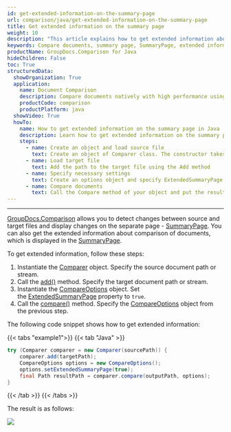 ```yaml
---
id: get-extended-information-on-the-summary-page
url: comparison/java/get-extended-information-on-the-summary-page
title: Get extended information on the summary page
weight: 10
description: "This article explains how to get extended information about comparison of documents on the summary page with GroupDocs.Comparison for Java."
keywords: Compare documents, summary page, SummaryPage, extended information, ExtendedSummaryPage
productName: GroupDocs.Comparison for Java
hideChildren: False
toc: True
structuredData:
  showOrganization: True
  application:
    name: Document Comparison
    description: Compare documents natively with high performance using Java language and GroupDocs.Comparison for Java
    productCode: comparison
    productPlatform: java
  showVideo: True
  howTo:
    name: How to get extended information on the summary page in Java
    description: Learn how to get extended information on the summary page in Java step by step
    steps:
      - name: Create an object and load source file
        text: Create an object of Comparer class. The constructor takes the source file path parameter. You may specify absolute or relative file path as per your requirements.
      - name: Load target file
        text: Add the path to the target file using the Add method
      - name: Specify necessary settings
        text: Create an options object and specify ExtendedSummaryPage of true value.
      - name: Compare documents
        text: Call the Compare method of your object and put the resulting file path parameter and compare options parameter.
---
```


---

[GroupDocs.Comparison](https://products.groupdocs.com/comparison/java) allows you to detect changes between source and target files and display changes on the separate page - [SummaryPage](https://reference.groupdocs.com/comparison/java/com.groupdocs.comparison.options/compareoptions/#setGenerateSummaryPage-boolean-).
You can also get the extended information about comparison of documents, which is displayed in the [SummaryPage](https://reference.groupdocs.com/comparison/java/com.groupdocs.comparison.options/compareoptions/#setGenerateSummaryPage-boolean-).

To get extended information, follow these steps:

1.  Instantiate the [Comparer](https://reference.groupdocs.com/comparison/java/com.groupdocs.comparison/comparer) object. Specify the source document path or stream.
2.  Call the [add()](https://reference.groupdocs.com/comparison/java/com.groupdocs.comparison/comparer/#add-java.lang.String-) method. Specify the target document path or stream.
3.  Instantiate the [CompareOptions](https://reference.groupdocs.com/comparison/java/com.groupdocs.comparison.options/compareoptions) object. Set the [ExtendedSummaryPage](https://reference.groupdocs.com/comparison/java/com.groupdocs.comparison.options/compareoptions/#setExtendedSummaryPage-boolean-) property to `true`.
4.  Call the [compare()](https://reference.groupdocs.com/comparison/java/com.groupdocs.comparison/comparer/#compare-java.lang.String-) method. Specify the [CompareOptions](https://reference.groupdocs.com/comparison/java/com.groupdocs.comparison.options/compareoptions) object from the previous step.

The following code snippet shows how to get extended information:

{{< tabs "example1">}}
{{< tab "Java" >}}
```java
try (Comparer comparer = new Comparer(sourcePath)) {
	comparer.add(targetPath);
	CompareOptions options = new CompareOptions();
    options.setExtendedSummaryPage(true);
    final Path resultPath = comparer.compare(outputPath, options);
}
```
{{< /tab >}}
{{< /tabs >}}

The result is as follows:

![](/comparison/java/images/how-to-get-extended-information-image.png)


